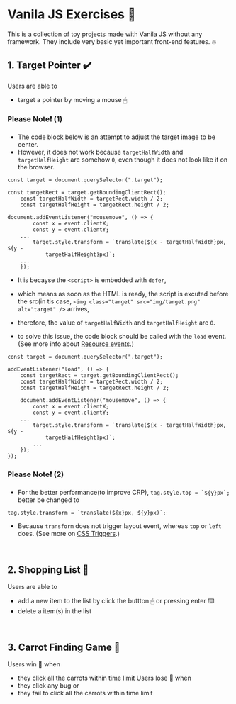 # Vanila JS Exercises 💛

This is a collection of toy projects made with Vanila JS without any framework.
They include very basic yet important front-end features. 🔥
<br />

## 1. Target Pointer ✔️

Users are able to
-  target a pointer by moving a mouse 🖱

### Please Note❗️ (1)
- The code block below is an attempt to adjust the target image to be center.
- However, it does not work because `targetHalfWidth` and `targetHalfHeight` are somehow `0`, even though it does not look like it on the browser.
```
const target = document.querySelector(".target");

const targetRect = target.getBoundingClientRect();
	const targetHalfWidth = targetRect.width / 2;
	const targetHalfHeight = targetRect.height / 2;
  
document.addEventListener("mousemove", () => {
		const x = event.clientX;
		const y = event.clientY;
    ...
		target.style.transform = `translate(${x - targetHalfWidth}px, ${y -
			targetHalfHeight}px)`;
    ...
	});
```
- It is becayse the `<script>` is embedded with `defer`,
- which means as soon as the HTML is ready, the script is excuted before the src(in tis case, `<img class="target" src="img/target.png" alt="target" />` arrives,
- therefore, the value of `targetHalfWidth` and `targetHalfHeight` are `0`.

- to solve this issue, the code block should be called with the `load` event. (See more info about [Resource events](https://developer.mozilla.org/en-US/docs/Web/Events).)
```
const target = document.querySelector(".target");

addEventListener("load", () => {
	const targetRect = target.getBoundingClientRect();
	const targetHalfWidth = targetRect.width / 2;
	const targetHalfHeight = targetRect.height / 2;

	document.addEventListener("mousemove", () => {
		const x = event.clientX;
		const y = event.clientY;
    ...
		target.style.transform = `translate(${x - targetHalfWidth}px, ${y -
			targetHalfHeight}px)`;
		...
	});
});

```
### Please Note❗️ (2)
- For the better performance(to improve CRP), 
```tag.style.top = `${y}px`;``` better be changed to
```
tag.style.transform = `translate(${x}px, ${y}px)`;
```
- Because `transform` does not trigger layout event, whereas `top` or `left` does. (See more on [CSS Triggers](https://csstriggers.com/).)

<br />

## 2. Shopping List 🛒 

Users are able to
-  add a new item to the list by click the buttton 🖱 or pressing enter ⌨️
-  delete a item(s) in the list

<br />

## 3. Carrot Finding Game 🥕 
Users win 🎉 when
-  they click all the carrots within time limit
Users lose 💩 when
- they click any bug or
- they fail to click all the carrots within time limit

